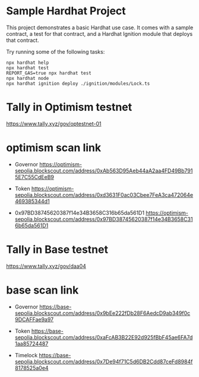 # Sample Hardhat Project

This project demonstrates a basic Hardhat use case. It comes with a sample contract, a test for that contract, and a Hardhat Ignition module that deploys that contract.

Try running some of the following tasks:

```shell
npx hardhat help
npx hardhat test
REPORT_GAS=true npx hardhat test
npx hardhat node
npx hardhat ignition deploy ./ignition/modules/Lock.ts
```


# Tally in Optimism testnet

https://www.tally.xyz/gov/optestnet-01

# optimism scan link

- Governor
https://optimism-sepolia.blockscout.com/address/0xAb563D95Aeb44aA2aa4FD49Bb7915E7C55CdEeB9

- Token
https://optimism-sepolia.blockscout.com/address/0xd3631F0ac03Cbee7FeA3ca472064e469385344d1

- 0x97BD38745620387f14e34B3658C316b65da561D1
https://optimism-sepolia.blockscout.com/address/0x97BD38745620387f14e34B3658C316b65da561D1

# Tally in Base testnet
https://www.tally.xyz/gov/daa04

# base scan link

- Governor
https://base-sepolia.blockscout.com/address/0x9bEe222fDb28F6AedcD9ab349f0c9DCAFFae9a97

- Token
https://base-sepolia.blockscout.com/address/0xaFcAB3B22E92d925fBbF45ae6FA7d1aa85724487

- Timelock
https://base-sepolia.blockscout.com/address/0x7De94f71C5d6DB2Cdd87ceFd8984f8178525a0e4